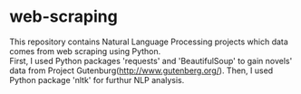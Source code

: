 # web-scraping
This repository contains Natural Language Processing projects which data comes from web scraping using Python.<br/>
First, I used Python packages 'requests' and 'BeautifulSoup' to gain novels' data from Project Gutenburg(http://www.gutenberg.org/). 
Then, I used Python package 'nltk' for furthur NLP analysis. 
